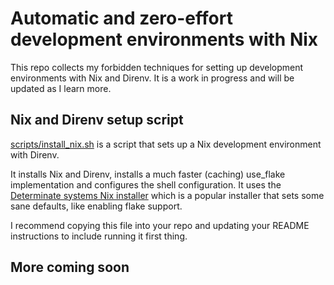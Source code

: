 # Automatic and zero-effort development environments with Nix

This repo collects my forbidden techniques for setting up development environments with Nix and Direnv. It is a work in progress and will be updated as I learn more.

## Nix and Direnv setup script

[scripts/install_nix.sh](scripts/install_nix.sh) is a script that sets up a Nix development environment with Direnv.

It installs Nix and Direnv, installs a much faster (caching) use_flake implementation and configures the shell configuration. It uses the [Determinate systems Nix installer](https://determinate.systems/posts/determinate-nix-installer/) which is a popular installer that sets some sane defaults, like enabling flake support.

I recommend copying this file into your repo and updating your README instructions to include running it first thing.

## More coming soon
